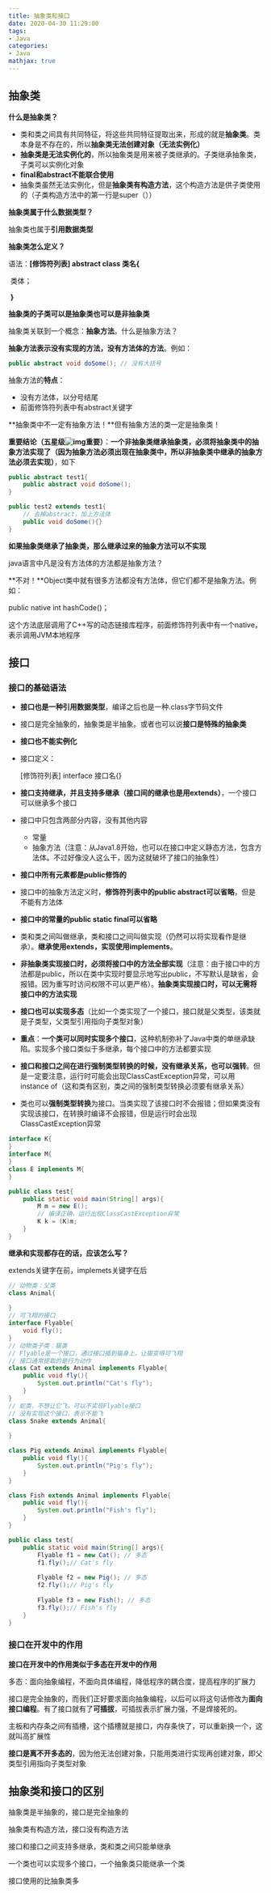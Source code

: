 ```yaml
---
title: 抽象类和接口
date: 2020-04-30 11:29:00
tags:
- Java
categories:
- Java
mathjax: true
---
```


## 抽象类

**什么是抽象类？**

- 类和类之间具有共同特征，将这些共同特征提取出来，形成的就是**抽象类**。类本身是不存在的，所以**抽象类无法创建对象（无法实例化）**
- **抽象类是无法实例化的**，所以抽象类是用来被子类继承的。子类继承抽象类，子类可以实例化对象
- **final和abstract不能联合使用**
- 抽象类虽然无法实例化，但是**抽象类有构造方法**，这个构造方法是供子类使用的（子类构造方法中的第一行是super（））

**抽象类属于什么数据类型？**

抽象类也属于**引用数据类型**

**抽象类怎么定义？**

语法：**[修饰符列表] abstract class 类名{**

​					类体；

​		**}**

**抽象类的子类可以是抽象类也可以是非抽象类**



抽象类关联到一个概念：**抽象方法**。什么是抽象方法？

**抽象方法表示没有实现的方法，没有方法体的方法**。例如：

```java
public abstract void doSome(); // 没有大括号
```

抽象方法的**特点**：

- 没有方法体，以分号结尾
- 前面修饰符列表中有abstract关键字

**抽象类中不一定有抽象方法！**但有抽象方法的类一定是抽象类！



**重要结论（五星级![img](file:///C:\Users\10530\AppData\Local\Temp\SGPicFaceTpBq\18696\14906703.png)重要）**：**一个非抽象类继承抽象类，必须将抽象类中的抽象方法实现了（因为抽象方法必须出现在抽象类中，所以非抽象类中继承的抽象方法必须去实现）**，如下

```java
public abstract test1{
    public abstract void doSome();
}

public test2 extends test1{
    // 去掉abstract，加上方法体
    public void doSome(){}
}
```

**如果抽象类继承了抽象类，那么继承过来的抽象方法可以不实现**



java语言中凡是没有方法体的方法都是抽象方法？

**不对！**Object类中就有很多方法都没有方法体，但它们都不是抽象方法。例如：

public native int hashCode()；

这个方法底层调用了C++写的动态链接库程序，前面修饰符列表中有一个native，表示调用JVM本地程序



## 接口

### 接口的基础语法

- **接口也是一种引用数据类型**，编译之后也是一种.class字节码文件

- 接口是完全抽象的，抽象类是半抽象。或者也可以说**接口是特殊的抽象类**

- **接口也不能实例化**

- 接口定义：

  [修饰符列表] interface 接口名{}

- **接口支持继承，并且支持多继承（接口间的继承也是用extends）**，一个接口可以继承多个接口

- 接口中只包含两部分内容，没有其他内容
  - 常量
  - 抽象方法（注意：从Java1.8开始，也可以在接口中定义静态方法，包含方法体。不过好像没人这么干，因为这就破坏了接口的抽象性）
  
- **接口中所有元素都是public修饰的**

- 接口中的抽象方法定义时，**修饰符列表中的public abstract可以省略**，但是不能有方法体

- **接口中的常量的public static final可以省略**

- 类和类之间叫做继承，类和接口之间叫做实现（仍然可以将实现看作是继承）。**继承使用extends，实现使用implements**。

- **非抽象类实现接口时，必须将接口中的方法全部实现**（注意：由于接口中的方法都是public，所以在类中实现时要显示地写出public，不写默认是缺省，会报错。因为重写时访问权限不可以更严格）。**抽象类实现接口时，可以无需将接口中的方法实现**

- **接口也可以实现多态**（比如一个类实现了一个接口，接口就是父类型，该类就是子类型，父类型引用指向子类型对象）

- **重点**：**一个类可以同时实现多个接口**，这种机制弥补了Java中类的单继承缺陷。实现多个接口类似于多继承，每个接口中的方法都要实现

- **接口和接口之间在进行强制类型转换的时候，没有继承关系，也可以强转**。但是一定要注意，运行时可能会出现ClassCastException异常，可以用instance of（这和类有区别，类之间的强制类型转换必须要有继承关系）

- 类也可以**强制类型转换**为接口。当类实现了该接口时不会报错；但如果类没有实现该接口，在转换时编译不会报错，但是运行时会出现ClassCastException异常

```java
interface K{
}
interface M{
}
class E implements M{
}

public class test{
    public static void main(String[] args){
        M m = new E();
        // 编译正确，运行出现ClassCastException异常
        K k = (K)m;
    }
}
```



**继承和实现都存在的话，应该怎么写？**

extends关键字在前，implemets关键字在后

```java
// 动物类：父类
class Animal{
    
}
// 可飞翔的接口
interface Flyable{
    void fly();
}
// 动物类子类：猫类
// Flyable是一个接口，通过接口插到猫身上，让猫变得可飞翔
// 接口通常提取的是行为动作
class Cat extends Animal implements Flyable{
    public void fly(){
        System.out.println("Cat's fly");
    }
}
// 蛇类，不想让它飞，可以不实现Flyable接口
// 没有实现这个接口，表示不能飞
class Snake extends Animal{
    
}

class Pig extends Animal implements Flyable{
    public void fly(){
        System.out.println("Pig's fly");
    }
}

class Fish extends Animal implements Flyable{
    public void fly(){
        System.out.println("Fish's fly");
    }
}

public class test{
    public static void main(String[] args){
		Flyable f1 = new Cat(); // 多态
        f1.fly();// Cat's fly
        
        Flyable f2 = new Pig(); // 多态
        f2.fly();// Pig's fly
        
        Flyable f3 = new Fish(); // 多态
        f3.fly();// Fish's fly
    }
}
```



### 接口在开发中的作用

**接口在开发中的作用类似于多态在开发中的作用**

多态：面向抽象编程，不面向具体编程，降低程序的耦合度，提高程序的扩展力

 

接口是完全抽象的，而我们正好要求面向抽象编程，以后可以将这句话修改为**面向接口编程**。有了接口就有了**可插拔**，可插拔表示扩展力强，不是焊接死的。

主板和内存条之间有插槽，这个插槽就是接口，内存条快了，可以重新换一个，这就叫高扩展性

**接口是离不开多态的**，因为他无法创建对象，只能用类进行实现再创建对象，即父类型引用指向子类型对象



## 抽象类和接口的区别

抽象类是半抽象的，接口是完全抽象的

抽象类有构造方法，接口没有构造方法

接口和接口之间支持多继承，类和类之间只能单继承

一个类也可以实现多个接口，一个抽象类只能继承一个类

接口使用的比抽象类多